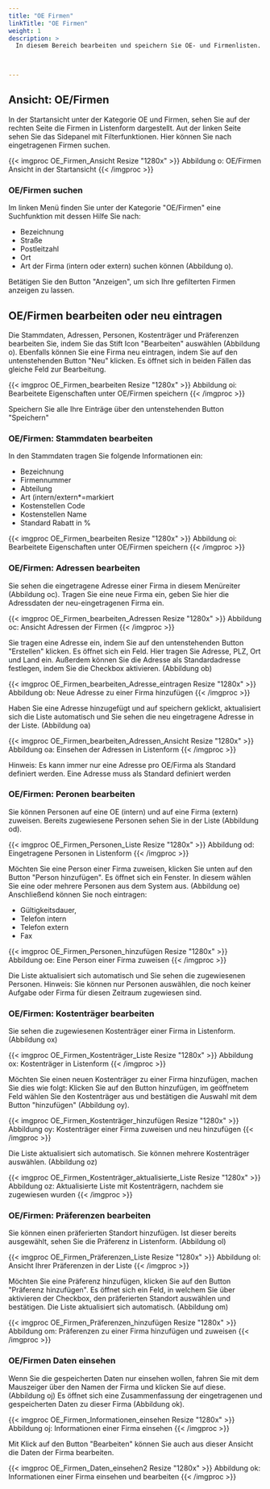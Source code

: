 ```yaml
---
title: "OE Firmen"
linkTitle: "OE Firmen"
weight: 1
description: >
  In diesem Bereich bearbeiten und speichern Sie OE- und Firmenlisten. Ebenfalls können Sie Firmen und Kooperationspartner neu anlegen und Stammdaten, Adressen, Personen, Kostenträger und Präferenzen bearbeiten und speichern.
 


---
```

## Ansicht: OE/Firmen 
In der Startansicht unter der Kategorie OE und Firmen, sehen Sie auf der rechten Seite die Firmen in Listenform dargestellt. Aut der linken Seite sehen Sie das Sidepanel mit Filterfunktionen. Hier können Sie nach eingetragenen Firmen suchen. 

{{< imgproc OE_Firmen_Ansicht Resize "1280x" >}}
Abbildung o: OE/Firmen Ansicht in der Startansicht 
{{< /imgproc >}}

### OE/Firmen suchen
Im linken Menü finden Sie unter der Kategorie "OE/Firmen" eine Suchfunktion mit dessen Hilfe Sie nach:
 * Bezeichnung
 * Straße
 * Postleitzahl
 * Ort 
 * Art der Firma (intern oder extern) 
 suchen können (Abbildung o).

Betätigen Sie den Button "Anzeigen", um sich Ihre gefilterten Firmen anzeigen zu lassen. 

## OE/Firmen bearbeiten oder neu eintragen
Die Stammdaten, Adressen, Personen, Kostenträger und Präferenzen bearbeiten Sie, indem Sie das Stift Icon "Bearbeiten" auswählen (Abbildung o). Ebenfalls können Sie eine Firma neu eintragen, indem Sie auf den untenstehenden Button "Neu" klicken. Es öffnet sich in beiden Fällen das gleiche Feld zur Bearbeitung.

{{< imgproc OE_Firmen_bearbeiten Resize "1280x" >}}
Abbildung oi: Bearbeitete Eigenschaften unter OE/Firmen speichern
{{< /imgproc >}}

Speichern Sie alle Ihre Einträge über den untenstehenden Button "Speichern"

### OE/Firmen: Stammdaten bearbeiten
In den Stammdaten tragen Sie folgende Informationen ein: 
* Bezeichnung
* Firmennummer
* Abteilung
* Art (intern/extern*=markiert
* Kostenstellen Code 
* Kostenstellen Name
* Standard Rabatt in %

{{< imgproc OE_Firmen_bearbeiten Resize "1280x" >}}
Abbildung oi: Bearbeitete Eigenschaften unter OE/Firmen speichern
{{< /imgproc >}}

### OE/Firmen: Adressen bearbeiten
Sie sehen die eingetragene Adresse einer Firma in diesem Menüreiter (Abbildung oc). Tragen Sie eine neue Firma ein, geben Sie hier die Adressdaten der neu-eingetragenen Firma ein. 

{{< imgproc OE_Firmen_bearbeiten_Adressen Resize "1280x" >}}
Abbildung oc: Ansicht Adressen der Firmen
{{< /imgproc >}}

Sie tragen eine Adresse ein, indem Sie auf den untenstehenden Button "Erstellen" klicken. Es öffnet sich ein Feld. Hier tragen Sie Adresse, PLZ, Ort und Land ein. Außerdem können Sie die Adresse als Standardadresse festlegen, indem Sie die Checkbox aktivieren. (Abbildung ob)

{{< imgproc OE_Firmen_bearbeiten_Adresse_eintragen Resize "1280x" >}}
Abbildung ob: Neue Adresse zu einer Firma hinzufügen
{{< /imgproc >}}

Haben Sie eine Adresse hinzugefügt und auf speichern geklickt, aktualisiert sich die Liste automatisch und Sie sehen die neu eingetragene Adresse in der Liste. (Abbildung oa)

{{< imgproc OE_Firmen_bearbeiten_Adressen_Ansicht Resize "1280x" >}}
Abbildung oa: Einsehen der Adressen in Listenform
{{< /imgproc >}}

Hinweis: Es kann immer nur eine Adresse pro OE/Firma als Standard definiert werden. Eine Adresse muss als Standard definiert werden

### OE/Firmen: Peronen bearbeiten
Sie können Personen auf eine OE (intern) und auf eine Firma (extern) zuweisen. Bereits zugewiesene Personen sehen Sie in der Liste (Abbildung od). 

{{< imgproc OE_Firmen_Personen_Liste Resize "1280x" >}}
Abbildung od: Eingetragene Personen in Listenform
{{< /imgproc >}}

Möchten Sie eine Person einer Firma zuweisen, klicken Sie unten auf den Button "Person hinzufügen". Es öffnet sich ein Fenster. In diesem wählen Sie eine oder mehrere Personen aus dem System aus. (Abbildung oe)
Anschließend können Sie noch eintragen: 
* Gültigkeitsdauer, 
* Telefon intern
* Telefon extern
* Fax

{{< imgproc OE_Firmen_Personen_hinzufügen Resize "1280x" >}}
Abbildung oe: Eine Person einer Firma zuweisen
{{< /imgproc >}}

Die Liste aktualisiert sich automatisch und Sie sehen die zugewiesenen Personen. 
Hinweis: Sie können nur Personen auswählen, die noch keiner Aufgabe oder Firma für diesen Zeitraum zugewiesen sind. 

### OE/Firmen: Kostenträger bearbeiten
Sie sehen die zugewiesenen Kostenträger einer Firma in Listenform. (Abbildung ox)

{{< imgproc OE_Firmen_Kostenträger_Liste Resize "1280x" >}}
Abbildung ox: Kostenträger in Listenform
{{< /imgproc >}}

Möchten Sie einen neuen Kostenträger zu einer Firma hinzufügen, machen Sie dies wie folgt: Klicken Sie auf den Button hinzufügen, im geöffnetem Feld wählen Sie den Kostenträger aus und bestätigen die Auswahl mit dem Button "hinzufügen" (Abbildung oy).

{{< imgproc OE_Firmen_Kostenträger_hinzufügen Resize "1280x" >}}
Abbildung oy: Kostenträger einer Firma zuweisen und neu hinzufügen
{{< /imgproc >}}

Die Liste aktualisiert sich automatisch. Sie können mehrere Kostenträger auswählen. (Abbildung oz)

{{< imgproc OE_Firmen_Kostenträger_aktualisierte_Liste Resize "1280x" >}}
Abbildung oz: Aktualisierte Liste mit Kostenträgern, nachdem sie zugewiesen wurden
{{< /imgproc >}}

### OE/Firmen: Präferenzen bearbeiten
Sie können einen präferierten Standort hinzufügen. Ist dieser bereits ausgewählt, sehen Sie die Präferenz in Listenform. (Abbildung ol)

{{< imgproc OE_Firmen_Präferenzen_Liste Resize "1280x" >}}
Abbildung ol: Ansicht Ihrer Präferenzen in der Liste
{{< /imgproc >}}

Möchten Sie eine Präferenz hinzufügen, klicken Sie auf den Button "Präferenz hinzufügen". Es öffnet sich ein Feld, in welchem Sie über aktivieren der Checkbox, den präferierten Standort auswählen und bestätigen. 
Die Liste aktualisiert sich automatisch. (Abbildung om)

{{< imgproc OE_Firmen_Präferenzen_hinzufügen Resize "1280x" >}}
Abbildung om: Präferenzen zu einer Firma hinzufügen und zuweisen
{{< /imgproc >}}

### OE/Firmen Daten einsehen
Wenn Sie die gespeicherten Daten nur einsehen wollen, fahren Sie mit dem Mauszeiger über den Namen der Firma und klicken Sie auf diese. (Abbildung oj) Es öffnet sich eine Zusammenfassung der eingetragenen und gespeicherten Daten zu dieser Firma (Abbildung ok). 

{{< imgproc OE_Firmen_Informationen_einsehen Resize "1280x" >}}
Abbildung oj: Informationen einer Firma einsehen
{{< /imgproc >}}

Mit Klick auf den Button "Bearbeiten" können Sie auch aus dieser Ansicht die Daten der Firma bearbeiten.

{{< imgproc OE_Firmen_Daten_einsehen2 Resize "1280x" >}}
Abbildung ok: Informationen einer Firma einsehen und bearbeiten
{{< /imgproc >}}